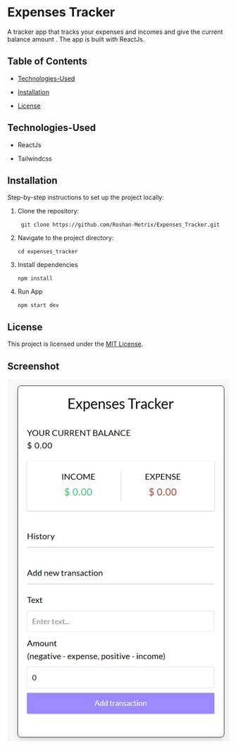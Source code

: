 #  Expenses Tracker

A tracker app that tracks your expenses and incomes and give the current balance amount . The app is built with ReactJs.

  

##  Table of Contents

-  [Technologies-Used](#technologies-used)

-  [Installation](#installation)

-  [License](#license)

  

##  Technologies-Used

  

- ReactJs

- Tailwindcss

  




  

##  Installation

  

Step-by-step instructions to set up the project locally:
1. Clone the repository:

        git clone https://github.com/Roshan-Metrix/Expenses_Tracker.git

  
2. Navigate to the project directory:

       cd expenses_tracker

3. Install dependencies

       npm install  

4. Run App

       npm start dev

  
## License

This project is licensed under the [MIT License](license.txt).


## Screenshot

<img src="./screenshot.jpeg" alt="screenshots" >
  


